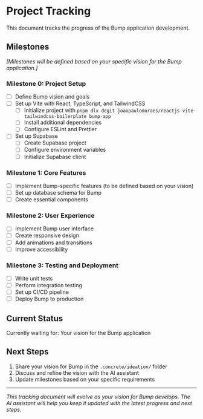 # Project Tracking

This document tracks the progress of the Bump application development.

## Milestones

*[Milestones will be defined based on your specific vision for the Bump application.]*

### Milestone 0: Project Setup
- [ ] Define Bump vision and goals
- [ ] Set up Vite with React, TypeScript, and TailwindCSS
  - [ ] Initialize project with `pnpm dlx degit joaopaulomoraes/reactjs-vite-tailwindcss-boilerplate bump-app`
  - [ ] Install additional dependencies
  - [ ] Configure ESLint and Prettier
- [ ] Set up Supabase
  - [ ] Create Supabase project
  - [ ] Configure environment variables
  - [ ] Initialize Supabase client

### Milestone 1: Core Features
- [ ] Implement Bump-specific features (to be defined based on your vision)
- [ ] Set up database schema for Bump
- [ ] Create essential components

### Milestone 2: User Experience
- [ ] Implement Bump user interface
- [ ] Create responsive design
- [ ] Add animations and transitions
- [ ] Improve accessibility

### Milestone 3: Testing and Deployment
- [ ] Write unit tests
- [ ] Perform integration testing
- [ ] Set up CI/CD pipeline
- [ ] Deploy Bump to production

## Current Status

Currently waiting for: Your vision for the Bump application

## Next Steps

1. Share your vision for Bump in the `.concrete/ideation/` folder
2. Discuss and refine the vision with the AI assistant
3. Update milestones based on your specific requirements

---

*This tracking document will evolve as your vision for Bump develops. The AI assistant will help you keep it updated with the latest progress and next steps.* 